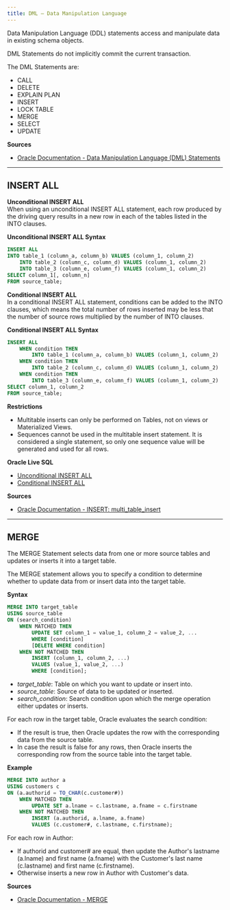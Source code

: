 ```yaml
---
title: DML – Data Manipulation Language
---
```


Data Manipulation Language (DDL) statements access and manipulate data in existing schema objects.

DML Statements do not implicitly commit the current transaction.

The DML Statements are:
- CALL
- DELETE
- EXPLAIN PLAN
- INSERT
- LOCK TABLE
- MERGE
- SELECT
- UPDATE

**Sources**
- [Oracle Documentation - Data Manipulation Language (DML) Statements](https://docs.oracle.com/en/database/oracle/oracle-database/23/sqlrf/Types-of-SQL-Statements.html#GUID-E1749EF5-2264-44DF-99EF-AEBEB943BED6)

---

## INSERT ALL
**Unconditional INSERT ALL**\
When using an unconditional INSERT ALL statement, each row produced by the driving query results in a new row in each of the tables listed in the INTO clauses.

**Unconditional INSERT ALL Syntax**
```sql
INSERT ALL
INTO table_1 (column_a, column_b) VALUES (column_1, column_2)
	INTO table_2 (column_c, column_d) VALUES (column_1, column_2)
	INTO table_3 (column_e, column_f) VALUES (column_1, column_2)
SELECT column_1[, column_n]
FROM source_table;
```

**Conditional INSERT ALL**\
In a conditional INSERT ALL statement, conditions can be added to the INTO clauses, which means the total number of rows inserted may be less that the number of source rows multiplied by the number of INTO clauses.

**Conditional INSERT ALL Syntax**
```sql
INSERT ALL
	WHEN condition THEN
		INTO table_1 (column_a, column_b) VALUES (column_1, column_2)
	WHEN condition THEN
		INTO table_2 (column_c, column_d) VALUES (column_1, column_2)
	WHEN condition THEN
		INTO table_3 (column_e, column_f) VALUES (column_1, column_2)
SELECT column_1, column_2
FROM source_table;
```

**Restrictions**
- Multitable inserts can only be performed on Tables, not on views or Materialized Views.
- Sequences cannot be used in the multitable insert statement. It is considered a single statement, so only one sequence value will be generated and used for all rows.

**Oracle Live SQL**
- [Unconditional INSERT ALL](https://livesql.oracle.com/apex/livesql/s/o9ninb4mh0btszce7to6vvo2q)
- [Conditional INSERT ALL](https://livesql.oracle.com/apex/livesql/s/o9nn25s98zpbyva2s8qe5fbqc)

**Sources**
- [Oracle Documentation - INSERT: multi_table_insert](https://docs.oracle.com/en/database/oracle/oracle-database/21/sqlrf/INSERT.html#GUID-903F8043-0254-4EE9-ACC1-CB8AC0AF3423)

---

## MERGE
The MERGE Statement selects data from one or more source tables and updates or inserts it into a target table.

The MERGE statement allows you to specify a condition to determine whether to update data from or insert data into the target table.

**Syntax**
```sql
MERGE INTO target_table
USING source_table
ON (search_condition)
	WHEN MATCHED THEN
		UPDATE SET column_1 = value_1, column_2 = value_2, ...
		WHERE [condition]
		[DELETE WHERE condition]
	WHEN NOT MATCHED THEN
		INSERT (column_1, column_2, ...)
		VALUES (value_1, value_2, ...)
		WHERE [condition];
```
- *target_table*: Table on which you want to update or insert into.
- *source_table*: Source of data to be updated or inserted.
- *search_condition*: Search condition upon which the merge operation either updates or inserts.

For each row in the target table, Oracle evaluates the search condition:
- If the result is true, then Oracle updates the row with the corresponding data from the source table.
- In case the result is false for any rows, then Oracle inserts the corresponding row from the source table into the target table.

**Example**
```sql
MERGE INTO author a
USING customers c
ON (a.authorid = TO_CHAR(c.customer#))
    WHEN MATCHED THEN
        UPDATE SET a.lname = c.lastname, a.fname = c.firstname
    WHEN NOT MATCHED THEN
        INSERT (a.authorid, a.lname, a.fname)
        VALUES (c.customer#, c.lastname, c.firstname);
```
For each row in Author:
- If authorid and customer# are equal, then update the Author's lastname (a.lname) and first name (a.fname) with the Customer's last name (c.lastname) and first name (c.firstname).
- Otherwise inserts a new row in Author with Customer's data.

**Sources**
- [Oracle Documentation - MERGE](https://docs.oracle.com/en/database/oracle/oracle-database/21/sqlrf/MERGE.html)